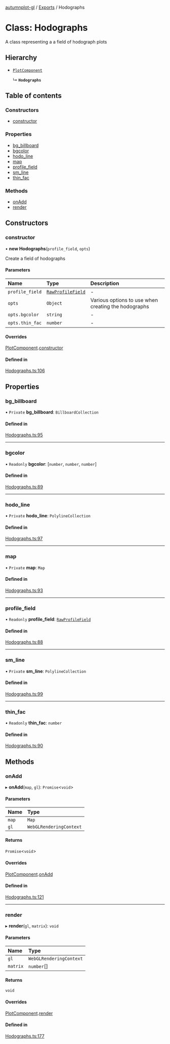 [autumnplot-gl](../README.md) / [Exports](../modules.md) / Hodographs

# Class: Hodographs

A class representing a a field of hodograph plots

## Hierarchy

- [`PlotComponent`](PlotComponent.md)

  ↳ **`Hodographs`**

## Table of contents

### Constructors

- [constructor](Hodographs.md#constructor)

### Properties

- [bg\_billboard](Hodographs.md#bg_billboard)
- [bgcolor](Hodographs.md#bgcolor)
- [hodo\_line](Hodographs.md#hodo_line)
- [map](Hodographs.md#map)
- [profile\_field](Hodographs.md#profile_field)
- [sm\_line](Hodographs.md#sm_line)
- [thin\_fac](Hodographs.md#thin_fac)

### Methods

- [onAdd](Hodographs.md#onadd)
- [render](Hodographs.md#render)

## Constructors

### constructor

• **new Hodographs**(`profile_field`, `opts`)

Create a field of hodographs

#### Parameters

| Name | Type | Description |
| :------ | :------ | :------ |
| `profile_field` | [`RawProfileField`](RawProfileField.md) | - |
| `opts` | `Object` | Various options to use when creating the hodographs |
| `opts.bgcolor` | `string` | - |
| `opts.thin_fac` | `number` | - |

#### Overrides

[PlotComponent](PlotComponent.md).[constructor](PlotComponent.md#constructor)

#### Defined in

[Hodographs.ts:106](https://github.com/tsupinie/autumnplot-gl/blob/eec924e/src/Hodographs.ts#L106)

## Properties

### bg\_billboard

• `Private` **bg\_billboard**: `BillboardCollection`

#### Defined in

[Hodographs.ts:95](https://github.com/tsupinie/autumnplot-gl/blob/eec924e/src/Hodographs.ts#L95)

___

### bgcolor

• `Readonly` **bgcolor**: [`number`, `number`, `number`]

#### Defined in

[Hodographs.ts:89](https://github.com/tsupinie/autumnplot-gl/blob/eec924e/src/Hodographs.ts#L89)

___

### hodo\_line

• `Private` **hodo\_line**: `PolylineCollection`

#### Defined in

[Hodographs.ts:97](https://github.com/tsupinie/autumnplot-gl/blob/eec924e/src/Hodographs.ts#L97)

___

### map

• `Private` **map**: `Map`

#### Defined in

[Hodographs.ts:93](https://github.com/tsupinie/autumnplot-gl/blob/eec924e/src/Hodographs.ts#L93)

___

### profile\_field

• `Readonly` **profile\_field**: [`RawProfileField`](RawProfileField.md)

#### Defined in

[Hodographs.ts:88](https://github.com/tsupinie/autumnplot-gl/blob/eec924e/src/Hodographs.ts#L88)

___

### sm\_line

• `Private` **sm\_line**: `PolylineCollection`

#### Defined in

[Hodographs.ts:99](https://github.com/tsupinie/autumnplot-gl/blob/eec924e/src/Hodographs.ts#L99)

___

### thin\_fac

• `Readonly` **thin\_fac**: `number`

#### Defined in

[Hodographs.ts:90](https://github.com/tsupinie/autumnplot-gl/blob/eec924e/src/Hodographs.ts#L90)

## Methods

### onAdd

▸ **onAdd**(`map`, `gl`): `Promise`<`void`\>

#### Parameters

| Name | Type |
| :------ | :------ |
| `map` | `Map` |
| `gl` | `WebGLRenderingContext` |

#### Returns

`Promise`<`void`\>

#### Overrides

[PlotComponent](PlotComponent.md).[onAdd](PlotComponent.md#onadd)

#### Defined in

[Hodographs.ts:121](https://github.com/tsupinie/autumnplot-gl/blob/eec924e/src/Hodographs.ts#L121)

___

### render

▸ **render**(`gl`, `matrix`): `void`

#### Parameters

| Name | Type |
| :------ | :------ |
| `gl` | `WebGLRenderingContext` |
| `matrix` | `number`[] |

#### Returns

`void`

#### Overrides

[PlotComponent](PlotComponent.md).[render](PlotComponent.md#render)

#### Defined in

[Hodographs.ts:177](https://github.com/tsupinie/autumnplot-gl/blob/eec924e/src/Hodographs.ts#L177)
